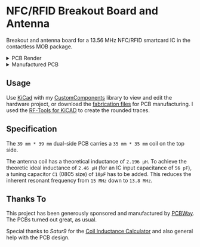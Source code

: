 # NFC/RFID Breakout Board and Antenna

Breakout and antenna board for a 13.56 MHz NFC/RFID smartcard IC in the contactless MOB package.

<details>
  <summary>PCB Render</summary>
  
![PCB render](https://raw.githubusercontent.com/StarGate01/rfid-breakout/master/images/render.jpg)
</details>
<details>
  <summary>Manufactured PCB</summary>
  
![PCB done](https://raw.githubusercontent.com/StarGate01/rfid-breakout/master/images/pcbs_r1_1.jpg)
 
Manufactured by [PCBWay](https://www.pcbway.com/).
</details>

## Usage

Use [KiCad](https://www.kicad.org/) with my [CustomComponents](https://github.com/StarGate01/KiCadLibs) library to view and edit the hardware project, or download the [fabrication files](https://github.com/StarGate01/rfid-breakout/tree/master/fabrication/rev1_1/gerber) for PCB manufacturing. I used the [RF-Tools for KiCAD](https://github.com/easyw/RF-tools-KiCAD) to create the rounded traces.

## Specification

The `39 mm * 39 mm` dual-side PCB carries a `35 mm * 35 mm` coil on the top side.

The antenna coil has a theoretical inductance of `2.196 µH`. To achieve the theoretic ideal inductance of `2.46 µH` (for an IC input capacitance of `56 pF`), a tuning capacitor `C1` (0805 size) of `10pF` has to be added. This reduces the inherent resonant frequency from `15 MHz` down to `13.8 MHz`.

## Thanks To

This project has been generously sponsored and manufactured by [PCBWay](https://www.pcbway.com/). The PCBs turned out great, as usual.

Special thanks to *Satur9* for the [Coil Inductance Calculator](https://forum.dangerousthings.com/t/coil-inductance-calculator/4952) and also general help with the PCB design.
